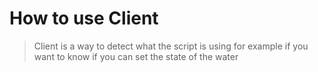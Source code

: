 # How to use Client
> Client is a way to detect what the script is using for example if you want to know if you can set the state of the water
